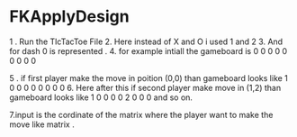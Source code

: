 # FKApplyDesign
  1 . Run the TlcTacToe File 
  2. Here instead of X and O i used 1 and 2 
  3. And for dash  0 is represented .
  4. for example intiall the gameboard is 
     0 0 0
     0 0 0
     0 0 0
     
  5 . if first player make the move in poition (0,0)
    than gameboard looks like
    1 0 0
    0 0 0
    0 0 0
  6. Here after this if second player make move in (1,2)
     than gameboard looks like
     1 0 0 
     0 0 2
     0 0 0
     and so on.
     
  7.input is the cordinate of the matrix where the player want to make the move like matrix .
  
  
